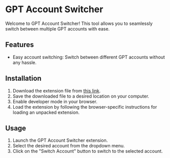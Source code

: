 # GPT Account Switcher

Welcome to GPT Account Switcher! This tool allows you to seamlessly switch between multiple GPT accounts with ease.

## Features

- Easy account switching: Switch between different GPT accounts without any hassle.

## Installation

1. Download the extension file from [this link](https://github.com/SahiDemon/GPT-account-switcher/releases/download/1.1/GPT.account.switcher.crx).
2. Save the downloaded file to a desired location on your computer.
3. Enable developer mode in your browser.
4. Load the extension by following the browser-specific instructions for loading an unpacked extension.

## Usage

1. Launch the GPT Account Switcher extension.
2. Select the desired account from the dropdown menu.
3. Click on the "Switch Account" button to switch to the selected account.
